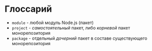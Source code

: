 # Глоссарий

- `module` - любой модуль Node.js (пакет)
- `project` - _самостоятельный_ пакет, либо _корневой_ пакет монорепозитория
- `package` - отдельный _дочерний_ пакет в составе существующего монорепозитория
